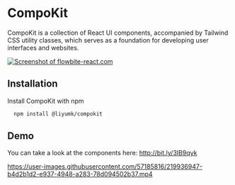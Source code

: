 
# CompoKit 

CompoKit is a collection of React UI components, accompanied by Tailwind CSS utility classes, which serves as a foundation for developing user interfaces and websites.

[![Screenshot of flowbite-react.com](https://i.postimg.cc/Ghs5662Q/Screenshot-2023-02-18-171941.jpg)](https://postimg.cc/2VrGZcnb)



## Installation

Install CompoKit with npm

```bash
  npm install @liyumk/compokit
```
    
## Demo
You can take a look at the components here:
http://bit.ly/3IB9qyk

https://user-images.githubusercontent.com/57185816/219936947-b4d2b1d2-e937-4948-a283-78d094502b37.mp4

